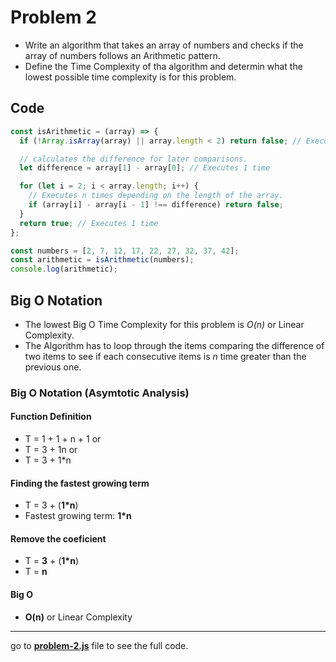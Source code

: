 # Problem 2

- Write an algorithm that takes an array of numbers and checks if the array of numbers follows an Arithmetic pattern.
- Define the Time Complexity of tha algorithm and determin what the lowest possible time complexity is for this problem.

## Code

```javascript
const isArithmetic = (array) => {
  if (!Array.isArray(array) || array.length < 2) return false; // Executes 1 time

  // calculates the difference for later comparisons.
  let difference = array[1] - array[0]; // Executes 1 time

  for (let i = 2; i < array.length; i++) {
    // Executes n times depending on the length of the array.
    if (array[i] - array[i - 1] !== difference) return false;
  }
  return true; // Executes 1 time
};

const numbers = [2, 7, 12, 17, 22, 27, 32, 37, 42];
const arithmetic = isArithmetic(numbers);
console.log(arithmetic);
```

## Big O Notation

- The lowest Big O Time Complexity for this problem is _O(n)_ or Linear Complexity.
- The Algorithm has to loop through the items comparing the difference of two items to see if each consecutive items is _n_ time greater than the previous one.

### Big O Notation (Asymtotic Analysis)

#### Function Definition

- T = 1 + 1 + n + 1 or
- T = 3 + 1n or
- T = 3 + 1\*n

#### Finding the fastest growing term

- T = 3 + (**1\*n**)
- Fastest growing term: **1\*n**

#### Remove the coeficient

- T = **3** + (**1\*n**)
- T = **n**

#### Big O

- **O(n)** or Linear Complexity

---

go to **[problem-2.js](https://github.com/Luderio/javascript-algorithms/blob/main/problem-2/problem-2.js)** file to see the full code.
